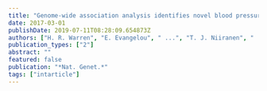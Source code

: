 ```yaml
---
title: "Genome-wide association analysis identifies novel blood pressure loci and offers biological insights into cardiovascular risk"
date: 2017-03-01
publishDate: 2019-07-11T08:28:09.654873Z
authors: ["H. R. Warren", "E. Evangelou", " ...", "T. J. Niiranen", " ...", "M. J. Caulfield", "P. Elliott"]
publication_types: ["2"]
abstract: ""
featured: false
publication: "*Nat. Genet.*"
tags: ["intarticle"]
---
```


